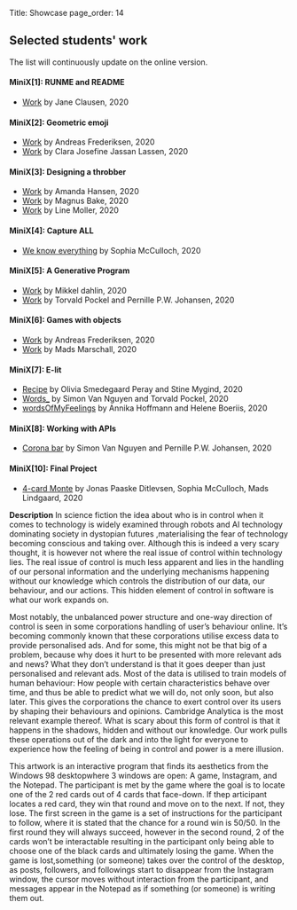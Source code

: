 Title: Showcase
page_order: 14

## Selected students' work

The list will continuously update on the online version.

#### MiniX[1]: RUNME and README

- [Work](https://gitlab.com/JaneCl/ap-2020/-/blob/master/public/MiniEx1/READMEMiniX1.md) by Jane Clausen, 2020

#### MiniX[2]: Geometric emoji

- [Work](https://gitlab.com/Adeve_/ap2020/-/tree/master/public/MiniEx_2) by Andreas Frederiksen, 2020
- [Work](https://gitlab.com/clara.j.lassen/ap-2020/-/blob/master/public/Mini%20Exercises/miniEx2/Readme%20miniEx2.md) by Clara Josefine Jassan Lassen, 2020

#### MiniX[3]: Designing a throbber

- [Work](https://gitlab.com/amanda.hansen1404/ap2020/-/tree/master/public/MiniX3) by Amanda Hansen, 2020
- [Work](https://magnusbak.gitlab.io/ap2020/MiniX3/) by Magnus Bake, 2020
- [Work](https://gitlab.com/linesdmoller/ap2020/-/tree/master/public/MiniX5) by Line Moller, 2020

#### MiniX[4]: Capture ALL

- [We know everything](https://gitlab.com/SophiaMcCulloch/ap2020/-/tree/master/public%2FMiniex4) by Sophia McCulloch, 2020

#### MiniX[5]: A Generative Program

- [Work](https://gitlab.com/mikkeldahlin/ap-2020/-/tree/master/public/Projects/MiniEX7) by Mikkel dahlin, 2020
- [Work](https://gitlab.com/pernwn/ap2020/-/tree/master/public/MX7) by Torvald Pockel and Pernille P.W. Johansen, 2020

#### MiniX[6]: Games with objects

- [Work](https://gitlab.com/Adeve_/ap2020/-/tree/master/public/MiniEx_6) by Andreas Frederiksen, 2020
- [Work](https://gitlab.com/M.Marschall/ap2020/-/tree/master/public/AllMiniEx/MiniEX6) by Mads Marschall, 2020

#### MiniX[7]: E-lit

- [Recipe](https://gitlab.com/OliviaSP/ap2020/-/blob/master/public/MiniEx8/README_MiniEx8.md) by Olivia Smedegaard Peray and Stine Mygind, 2020
- [Words_](https://gitlab.com/SimonVanNguyen/aestetic-programming-2020/-/tree/master/public/miniEx8) by Simon Van Nguyen and Torvald Pockel, 2020
- [wordsOfMyFeelings](https://gitlab.com/annika.nh1/ap-2020/-/tree/master/public/MiniEx8) by Annika Hoffmann and Helene Boeriis, 2020

#### MiniX[8]: Working with APIs

- [Corona bar](https://gitlab.com/pernwn/ap2020/-/tree/master/public/MX9) by Simon Van Nguyen and Pernille P.W. Johansen, 2020

#### MiniX[10]: Final Project

- [4-card Monte](https://sophiamcculloch.gitlab.io/ap2020/Eksamen/) by Jonas Paaske Ditlevsen, Sophia McCulloch, Mads Lindgaard, 2020

**Description**
In science fiction the idea about who is in control when it comes to technology is widely examined through robots and AI technology dominating society in dystopian futures ,materialising the fear of technology becoming conscious and taking over. Although this is indeed a very scary thought, it is however not where the real issue of control within technology lies. The real issue of control is much less apparent and lies in the handling of our personal information and the underlying mechanisms happening without our knowledge which controls the distribution of our data, our behaviour, and our actions. This hidden element of control in software is what our work expands on.

Most notably, the unbalanced power structure and one-way direction of control is seen in some corporations handling of user’s behaviour online. It’s becoming commonly known that these corporations utilise excess data to provide personalised ads. And for some, this might not be that big of a problem, because why does it hurt to be presented with more relevant ads and news? What they don’t understand is that it goes deeper than just personalised and relevant ads. Most of the data is utilised to train models of human behaviour: How people with certain characteristics behave over time, and thus be able to predict what we will do, not only soon, but also later. This gives the corporations the chance to exert control over its users by shaping their behaviours and opinions. Cambridge Analytica is the most relevant example thereof. What is scary about this form of control is that it happens in the shadows, hidden and without our knowledge. Our work pulls these operations out of the dark and into the light for everyone to experience how the feeling of being in control and power is a mere illusion.

This artwork is an interactive program that finds its aesthetics from the Windows 98 desktopwhere 3 windows are open: A game, Instagram, and the Notepad. The participant is met by the game where the goal is to locate one of the 2 red cards out of 4 cards that face-down. If thep articipant locates a red card, they win that round and move on to the next. If not, they lose. The first screen in the game is a set of instructions for the participant to follow, where it is stated that the chance for a round win is 50/50. In the first round they will always succeed, however in the second round, 2 of the cards won’t be interactable resulting in the participant only being able to choose one of the black cards and ultimately losing the game. When the game is lost,something (or someone) takes over the control of the desktop, as posts, followers, and followings start to disappear from the Instagram window, the cursor moves without interaction from the participant, and messages appear in the Notepad as if something (or someone) is writing them out.
